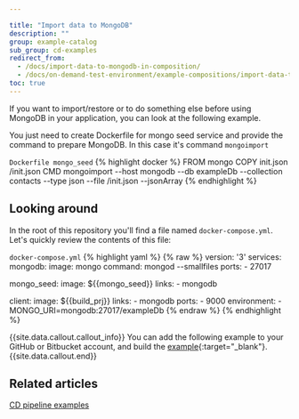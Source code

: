```yaml
---

title: "Import data to MongoDB"
description: ""
group: example-catalog
sub_group: cd-examples
redirect_from:
  - /docs/import-data-to-mongodb-in-composition/
  - /docs/on-demand-test-environment/example-compositions/import-data-to-mongodb/   
toc: true
---
```


If you want to import/restore or to do something else before using MongoDB in your application, you can look at the following example.

You just need to create Dockerfile for mongo seed service and provide the command to prepare MongoDB. In this case it's command `mongoimport`

  `Dockerfile mongo_seed`
{% highlight docker %}
FROM mongo
COPY init.json /init.json
CMD mongoimport --host mongodb --db exampleDb --collection contacts --type json --file /init.json --jsonArray
{% endhighlight %}

## Looking around
In the root of this repository you'll find a file named `docker-compose.yml`.
Let's quickly review the contents of this file:

  `docker-compose.yml`
{% highlight yaml %}
{% raw %}
version: '3'
services:
  mongodb:
    image: mongo
    command: mongod --smallfiles
    ports:
      - 27017

  mongo_seed:
    image: ${{mongo_seed}}
    links:
      - mongodb

  client:
    image: ${{build_prj}}
    links:
      - mongodb
    ports:
      - 9000
    environment:
      - MONGO_URI=mongodb:27017/exampleDb
{% endraw %}
{% endhighlight %}

{{site.data.callout.callout_info}}
You can add the following example to your GitHub or Bitbucket account, and build the [example](https://github.com/codefreshdemo/cf-example-manage-mongodb){:target="_blank"}.
{{site.data.callout.end}}

## Related articles
[CD pipeline examples]({{site.baseurl}}/docs/example-catalog/examples/#cd-examples)  
